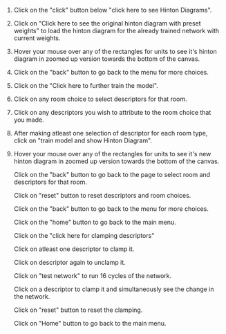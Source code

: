 1. Click on the "click" button below "click here to see Hinton Diagrams".
2. Click on "Click here to see the original hinton diagram with preset weights" to load the hinton diagram for the already trained network with current weights.
3. Hover your mouse over any of the rectangles for units to see it's hinton diagram in zoomed up version towards the bottom of the canvas.
4. Click on the "back" button to go back to the menu for more choices.
5. Click on the "Click here to further train the model".
6. Click on any room choice to select descriptors for that room.
7. Click on any descriptors you wish to attribute to the room choice that you made.
8. After making atleast one selection of descriptor for each room type, click on "train model and show Hinton Diagram".
9. Hover your mouse over any of the rectangles for units to see it's new hinton diagram in zoomed up version towards the bottom of the canvas.

    Click on the "back" button to go back to the page to select room and descriptors for that room.

    Click on "reset" button to reset descriptors and room choices.

    Click on the "back" button to go back to the menu for more choices.

    Click on the "home" button to go back to the main menu.

    Click on the "click here for clamping descriptors"

    Click on atleast one descriptor to clamp it.

    Click on descriptor again to unclamp it.

    Click on "test network" to run 16 cycles of the network.

    Click on a descriptor to clamp it and simultaneously see the change in the network.

    Click on "reset" button to reset the clamping.

    Click on "Home" button to go back to the main menu.